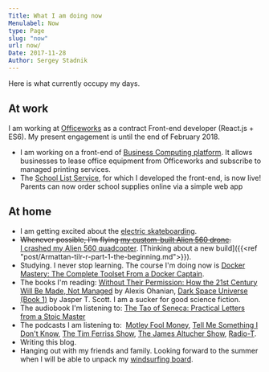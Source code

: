 ```yaml
---
Title: What I am doing now
Menulabel: Now
type: Page
slug: "now"
url: now/
Date: 2017-11-28
Author: Sergey Stadnik
---
```


Here is what currently occupy my days.

## At work

I am working at [Officeworks](https://officeworks.com.au) as a contract Front-end developer (React.js + ES6). My present engagement is until the end of February 2018.

- I am working on a front-end of <a href="https://www.officeworks.com.au/campaigns/business-computing">Business Computing platform</a>. It allows businesses to lease office equipment from Officeworks and subscribe to managed printing services.
- The <a href="https://www.officeworks.com.au/campaigns/back-to-school/school-list-service">School List Service</a>, for which I developed the front-end, is now live! Parents can now order school supplies online via a simple web app

## At home

- I am getting excited about the <a href="/tags/esk8.html">electric skateboarding</a>.
- <s>Whenever possible, I'm flying <a href="/tags/multirotors.html">my custom-built Alien 560 drone</a>.</s><br/>
[I crashed my Alien 560 quadcopter](https://youtu.be/SFSsMt6lBdg). [Thinking about a new build]({{<ref "post/Armattan-tilr-r-part-1-the-beginning.md">}}).
- Studying. I never stop learning. The course I'm doing now is [Docker Mastery: The Complete Toolset From a Docker Captain](https://www.udemy.com/docker-mastery).
- The books I'm reading: <a href="https://www.amazon.com/Without-Their-Permission-Century-Managed-ebook/dp/B00BAXFJ16">Without Their Permission: How the 21st Century Will Be Made, Not Managed</a> by Alexis Ohanian, <a href="https://www.goodreads.com/book/show/35153497-dark-space-universe">Dark Space Universe (Book 1)</a> by  Jasper T. Scott. I am a sucker for good science fiction.
- The audiobook I'm listening to: <a href="https://www.audible.com.au/pd/Non-fiction/The-Tao-of-Seneca-Audiobook/B01AKA7RK0">The Tao of Seneca: Practical Letters from a Stoic Master</a>
- The podcasts I am listening to:  <a href="https://www.fool.com/podcasts/motley-fool-money/">Motley Fool Money</a>, <a href="http://tmsidk.com/">Tell Me Something I Don't Know</a>, <a href="https://tim.blog/podcast/">The Tim Ferriss Show</a>, <a href="http://www.jamesaltucher.com/category/the-james-altucher-show/">The James Altucher Show</a>, <a href="https://radio-t.com/">Radio-T</a>.
- Writing this blog.
- Hanging out with my friends and family. Looking forward to the summer when I will be able to unpack my [windsurfing board](/tags/windsurfing.html).

